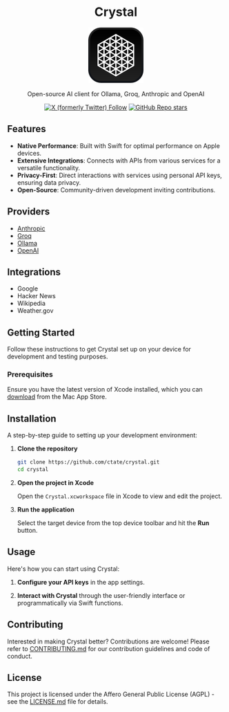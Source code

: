 <h1 align="center">Crystal</h1>

<p align="center"><img src="app-icon.png"></p>

<p align="center">Open-source AI client for Ollama, Groq, Anthropic and OpenAI</p>

<p align="center">
  <a href="https://x.com/ctatedev" target="_blank"><img src="https://img.shields.io/twitter/follow/ctatedev" alt="X (formerly Twitter) Follow" /></a>
  <a href="https://github.com/ctate/crystal" target="_blank"><img src="https://img.shields.io/github/stars/ctate/crystal" alt="GitHub Repo stars" /></a>
</p>

## Features

- **Native Performance**: Built with Swift for optimal performance on Apple devices.
- **Extensive Integrations**: Connects with APIs from various services for a versatile functionality.
- **Privacy-First**: Direct interactions with services using personal API keys, ensuring data privacy.
- **Open-Source**: Community-driven development inviting contributions.

## Providers

- [Anthropic](https://anthropic.com)
- [Groq](https://groq.com)
- [Ollama](https://ollama.com)
- [OpenAI](https://openai.com)

## Integrations

- Google
- Hacker News
- Wikipedia
- Weather.gov

## Getting Started

Follow these instructions to get Crystal set up on your device for development and testing purposes.

### Prerequisites

Ensure you have the latest version of Xcode installed, which you can [download](macappstore://itunes.apple.com/app/id497799835) from the Mac App Store.

## Installation

A step-by-step guide to setting up your development environment:

1. **Clone the repository**

   ```bash
   git clone https://github.com/ctate/crystal.git
   cd crystal
   ```

2. **Open the project in Xcode**

   Open the `Crystal.xcworkspace` file in Xcode to view and edit the project.

3. **Run the application**

   Select the target device from the top device toolbar and hit the **Run** button.

## Usage

Here's how you can start using Crystal:

1. **Configure your API keys** in the app settings.

2. **Interact with Crystal** through the user-friendly interface or programmatically via Swift functions.

## Contributing

Interested in making Crystal better? Contributions are welcome! Please refer to [CONTRIBUTING.md](CONTRIBUTING.md) for our contribution guidelines and code of conduct.

## License

This project is licensed under the Affero General Public License (AGPL) - see the [LICENSE.md](LICENSE.md) file for details.

